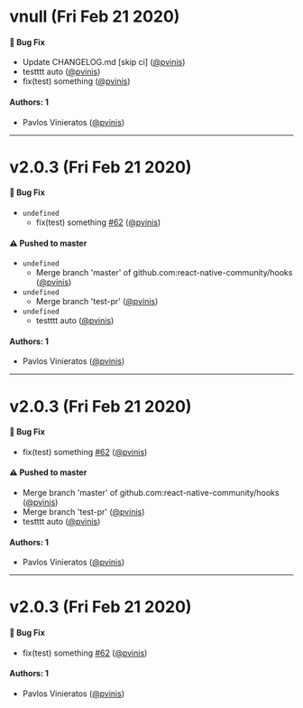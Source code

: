 # vnull (Fri Feb 21 2020)

#### 🐛  Bug Fix

- Update CHANGELOG.md [skip ci]  ([@pvinis](https://github.com/pvinis))
- testttt auto  ([@pvinis](https://github.com/pvinis))
- fix(test) something  ([@pvinis](https://github.com/pvinis))

#### Authors: 1

- Pavlos Vinieratos ([@pvinis](https://github.com/pvinis))

---

# v2.0.3 (Fri Feb 21 2020)

#### 🐛  Bug Fix

- `undefined`
  - fix(test) something [#62](https://github.com/react-native-community/hooks/pull/62) ([@pvinis](https://github.com/pvinis))

#### ⚠️  Pushed to master

- `undefined`
  - Merge branch 'master' of github.com:react-native-community/hooks  ([@pvinis](https://github.com/pvinis))
- `undefined`
  - Merge branch 'test-pr'  ([@pvinis](https://github.com/pvinis))
- `undefined`
  - testttt auto  ([@pvinis](https://github.com/pvinis))

#### Authors: 1

- Pavlos Vinieratos ([@pvinis](https://github.com/pvinis))

---

# v2.0.3 (Fri Feb 21 2020)

#### 🐛  Bug Fix

- fix(test) something [#62](https://github.com/react-native-community/hooks/pull/62) ([@pvinis](https://github.com/pvinis))

#### ⚠️  Pushed to master

- Merge branch 'master' of github.com:react-native-community/hooks  ([@pvinis](https://github.com/pvinis))
- Merge branch 'test-pr'  ([@pvinis](https://github.com/pvinis))
- testttt auto  ([@pvinis](https://github.com/pvinis))

#### Authors: 1

- Pavlos Vinieratos ([@pvinis](https://github.com/pvinis))

---

# v2.0.3 (Fri Feb 21 2020)

#### 🐛  Bug Fix

- fix(test) something [#62](https://github.com/react-native-community/hooks/pull/62) ([@pvinis](https://github.com/pvinis))

#### Authors: 1

- Pavlos Vinieratos ([@pvinis](https://github.com/pvinis))
